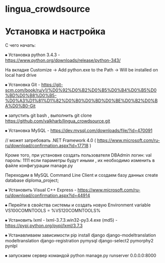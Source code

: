 # lingua_crowdsource
# Установка и настройка 

С чего начать:

⦁	Установка python 3.4.3 - https://www.python.org/downloads/release/python-343/

На вкладке Customize ->  Add python.exe to the Path -> Will be installed on local hard drive

⦁	Установка Git - https://git-scm.com/book/ru/v1/%D0%92%D0%B2%D0%B5%D0%B4%D0%B5%D0%BD%D0%B8%D0%B5-%D0%A3%D1%81%D1%82%D0%B0%D0%BD%D0%BE%D0%B2%D0%BA%D0%B0-Git

⦁	запустить git bash , выполнить 
	git clone https://github.com/valkharb/lingua_crowdsource.git
  
⦁	Установка MySQL - https://dev.mysql.com/downloads/file/?id=470091 

// может затребовать .NET Framework 4.0 ( https://www.microsoft.com/ru-ru/download/confirmation.aspx?id=17718 )

Кроме того, при установке создать пользователя DBAdmin 
логин: val
пароль: 1111
если параметры будут иными , их необходимо изменить в файле конфигурации manage.py

Переходим в MySQL Command Line Client и создаем базу данных 
create database diploma_project;

⦁	Установить Visual C++ Express - https://www.microsoft.com/ru-ru/download/confirmation.aspx?id=44914

⦁	Перейти в свойства системы и создать новую Environment variable VS100COMNTOOLS = %VS120COMNTOOLS%

⦁	Установить lxml  - lxml-3.7.3.win32-py3.4.exe (md5) - https://pypi.python.org/pypi/lxml/3.7.3

⦁	Устанавливаем зависимости
	pip install django django-modeltranslation modeltranslation django-registration pymysql django-select2 pymorphy2 pynlpl
  
⦁	запускаем сервер командой python manage.py runserver 0.0.0.0:8000
